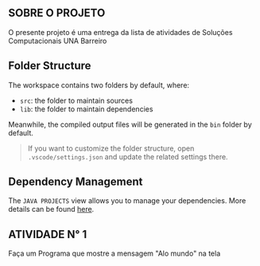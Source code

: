 ## SOBRE O PROJETO 

O presente projeto é uma entrega da lista de atividades de Soluções Computacionais UNA Barreiro 

## Folder Structure

The workspace contains two folders by default, where:

- `src`: the folder to maintain sources
- `lib`: the folder to maintain dependencies

Meanwhile, the compiled output files will be generated in the `bin` folder by default.

> If you want to customize the folder structure, open `.vscode/settings.json` and update the related settings there.

## Dependency Management

The `JAVA PROJECTS` view allows you to manage your dependencies. More details can be found [here](https://github.com/microsoft/vscode-java-dependency#manage-dependencies).

## ATIVIDADE N° 1 

Faça um Programa que mostre a mensagem "Alo mundo" na tela